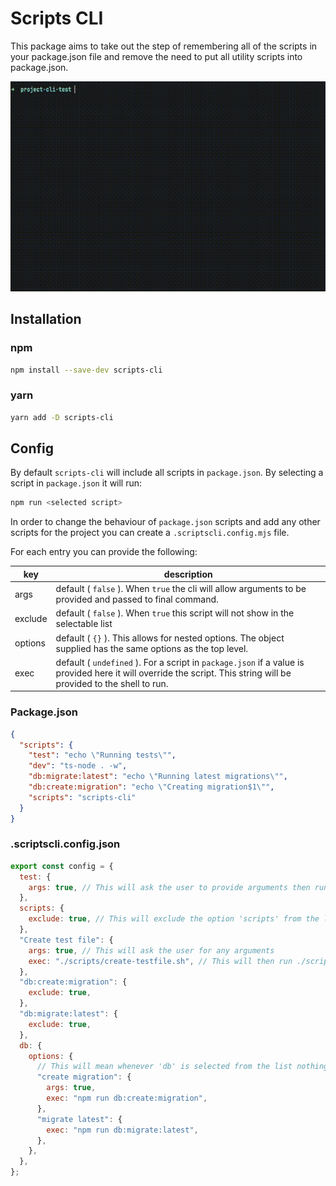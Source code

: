 # Scripts CLI

This package aims to take out the step of remembering all of the scripts in your package.json file and remove the need to put all utility scripts into package.json.

![Example use](./assets/out-2.gif)

## Installation

### npm

```bash
npm install --save-dev scripts-cli
```

### yarn

```bash
yarn add -D scripts-cli
```

## Config

By default `scripts-cli` will include all scripts in `package.json`. By selecting a script in `package.json` it will run:

```bash
npm run <selected script>
```

In order to change the behaviour of `package.json` scripts and add any other scripts for the project you can create a `.scriptscli.config.mjs` file.

For each entry you can provide the following:

| key     | description                                                                                                                                                        |
| ------- | ------------------------------------------------------------------------------------------------------------------------------------------------------------------ |
| args    | default ( `false` ). When `true` the cli will allow arguments to be provided and passed to final command.                                                          |
| exclude | default ( `false` ). When `true` this script will not show in the selectable list                                                                                  |
| options | default ( `{}` ). This allows for nested options. The object supplied has the same options as the top level.                                                       |
| exec    | default ( `undefined` ). For a script in `package.json` if a value is provided here it will override the script. This string will be provided to the shell to run. |

### Package.json

```json
{
  "scripts": {
    "test": "echo \"Running tests\"",
    "dev": "ts-node . -w",
    "db:migrate:latest": "echo \"Running latest migrations\"",
    "db:create:migration": "echo \"Creating migration$1\"",
    "scripts": "scripts-cli"
  }
}
```

### .scriptscli.config.json

```javascript
export const config = {
  test: {
    args: true, // This will ask the user to provide arguments then run 'npm run test' followed by any provided arguments.
  },
  scripts: {
    exclude: true, // This will exclude the option 'scripts' from the list
  },
  "Create test file": {
    args: true, // This will ask the user for any arguments
    exec: "./scripts/create-testfile.sh", // This will then run ./script/create-testfile.sh followed by any arguments provided.
  },
  "db:create:migration": {
    exclude: true,
  },
  "db:migrate:latest": {
    exclude: true,
  },
  db: {
    options: {
      // This will mean whenever 'db' is selected from the list nothing will be run but a new list consisting of 'create migration' and 'migrate latest' will show.
      "create migration": {
        args: true,
        exec: "npm run db:create:migration",
      },
      "migrate latest": {
        exec: "npm run db:migrate:latest",
      },
    },
  },
};
```
